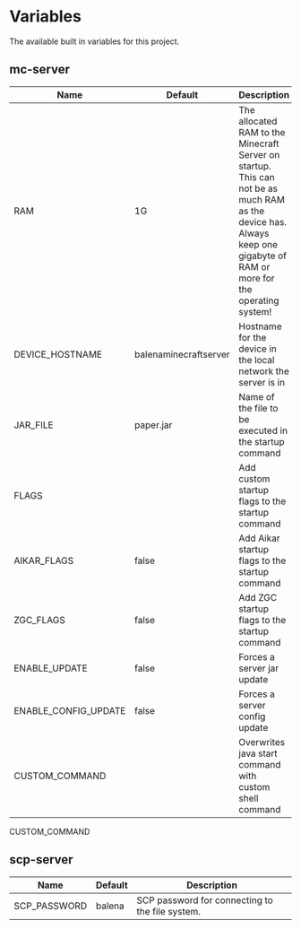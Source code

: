 # Variables

The available built in variables for this project.

## mc-server

| Name                 | Default               | Description                                                                                                                                                            |
|----------------------|-----------------------|------------------------------------------------------------------------------------------------------------------------------------------------------------------------|
| RAM                  | 1G                    | The allocated RAM to the Minecraft Server on startup. This can not be as much RAM as the device has. Always keep one gigabyte of RAM or more for the operating system! |
| DEVICE_HOSTNAME      | balenaminecraftserver | Hostname for the device in the local network the server is in                                                                                                          |
| JAR_FILE             | paper.jar             | Name of the file to be executed in the startup command                                                                                                                 |
| FLAGS                |                     | Add custom startup flags to the startup command                                                                                                                        |
| AIKAR_FLAGS          | false                 | Add Aikar startup flags to the startup command                                                                                                                         |
| ZGC_FLAGS            | false                 | Add ZGC startup flags to the startup command                                                                                                                           |
| ENABLE_UPDATE        | false                 | Forces a server jar update                                                                                                                                             |
| ENABLE_CONFIG_UPDATE | false                 | Forces a server config update                                                                                                                                          |
| CUSTOM_COMMAND       |                       | Overwrites java start command with custom shell command                                                                                                                                  |

CUSTOM_COMMAND

## scp-server

| Name         | Default | Description                                     |
|--------------|---------|-------------------------------------------------|
| SCP_PASSWORD | balena  | SCP password for connecting to the file system. |
